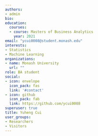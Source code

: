 ```yaml
---
authors:
- admin
bio: 
education:
  courses:
  - course: Masters of Business Analytics
    year: 2021
email: "ycui0008@student.monash.edu"
interests:
- Statistics
- Machine Learning
organizations:
- name: Monash University
  url: ""
role: BA student
social:
- icon: envelope
  icon_pack: fas
  link: '#contact'
- icon: github
  icon_pack: fab
  link: https://github.com/ycui0008
superuser: true
title: Yuheng Cui
user_groups:
- Researchers
- Visitors
---
```



